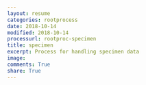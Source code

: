 ```yaml
---
layout: resume
categories: rootprocess
date: 2018-10-14
modified: 2018-10-14
processurl: rootproc-specimen
title: specimen
excerpt: Process for handling specimen data
image: 
comments: True
share: True
---
```

